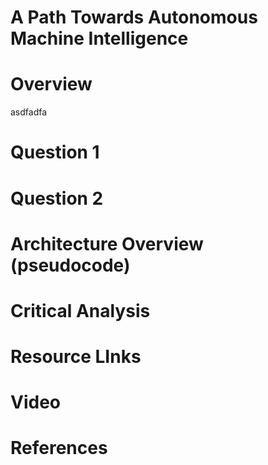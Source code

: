 # A Path Towards Autonomous Machine Intelligence

# Overview

asdfadfa

# Question 1

# Question 2

# Architecture Overview (pseudocode)

# Critical Analysis

# Resource LInks

# Video

# References

